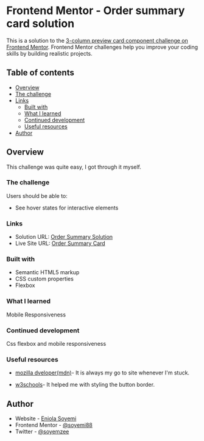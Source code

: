 # Frontend Mentor - Order summary card solution

This is a solution to the [3-column preview card component challenge on Frontend Mentor](https://www.frontendmentor.io/challenges/3column-preview-card-component-pH92eAR2-). Frontend Mentor challenges help you improve your coding skills by building realistic projects. 

## Table of contents

- [Overview](#overview)
- [The challenge](#the-challenge)
- [Links](#links)
  - [Built with](#built-with)
  - [What I learned](#what-i-learned)
  - [Continued development](#continued-development)
  - [Useful resources](#useful-resources)
- [Author](#author)



## Overview
This challenge was quite easy, I got through it myself. 

### The challenge

Users should be able to:

- See hover states for interactive elements

### Links

- Solution URL: [Order Summary Solution](https://github.com/Soyemi88/3-column-preview-card.git)
- Live Site URL: [Order Summary Card](https://soyemi88.github.io/3-column-preview-card/)


### Built with

- Semantic HTML5 markup
- CSS custom properties
- Flexbox

### What I learned

Mobile Responsiveness

### Continued development

Css flexbox and mobile responsiveness 


### Useful resources

- [mozilla dveloper(mdn)](https://www.developer.mozilla.org)- It is always my go to site whenever I'm stuck.

- [w3schools](https://www.w3schools.com)- It helped me with styling the button border.

## Author

- Website - [Eniola Soyemi](https://soyemi88.github.io/Enioa-site/)
- Frontend Mentor - [@soyemi88](https://www.frontendmentor.io/profile/soyemi88)
- Twitter - [@soyemzee](https://www.twitter.com/soyemzee)



